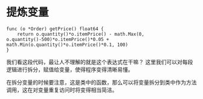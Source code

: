 # 提炼变量

```
func (o *Order) getPrice() float64 {
	return o.quantity()*o.itemPrice() - math.Max(0, o.quantity()-500)*o.itemPrice()*0.05 + math.Min(o.quantity()*o.itemPrice()*0.1, 100)
}
```

我们看这段代码，最让人不理解的就是这个表达式在干嘛？
这里我们可以对每段逻辑进行拆分，赋值给变量，使得程序变得清晰易懂。

在拆分变量的时候要注意，这是类中的函数，那么可以将变量拆分到类中作为方法调用，这在对变量重复访问时将变得相当简洁。
